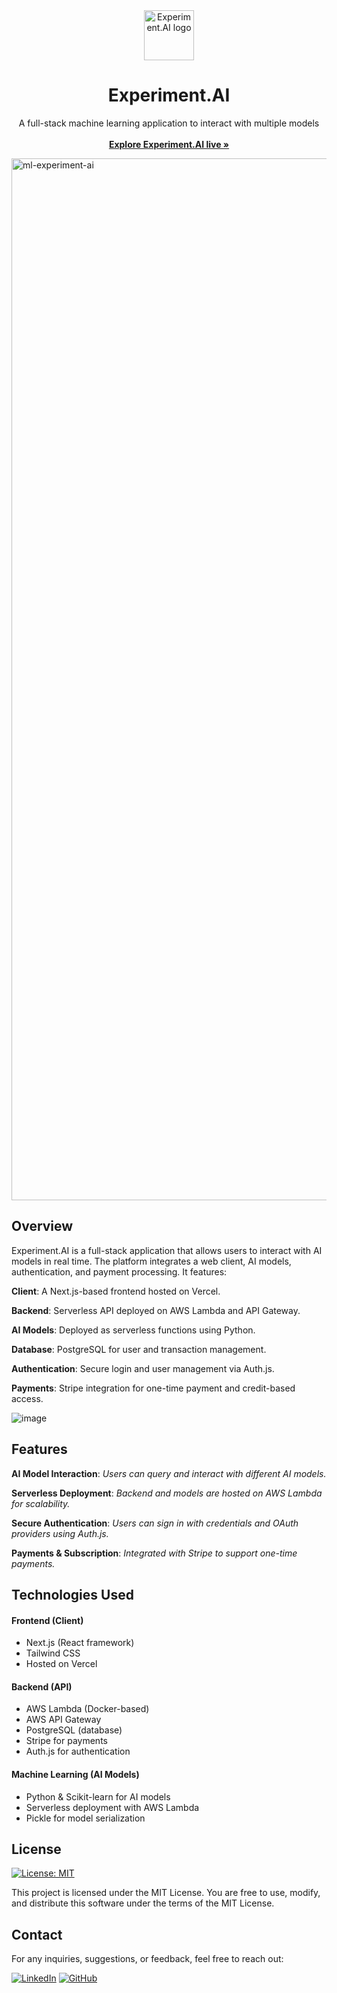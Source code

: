 <!-- PROJECT LOGO -->
<div align="center">
  <a href="https://ml-experiment-ai.vercel.app/">
    <img src="public/ml-spam-detector.ico" alt="Experiment.AI logo" width="80" height="80">
  </a>

  <h1 align="center">Experiment.AI</h1>

  <p align="center">
     A full-stack machine learning application to interact with multiple models
    <br />
    <br />
    <a href="https://ml-experiment-ai.vercel.app/"><strong>Explore Experiment.AI live »</strong></a>
    <br />
  </p>
</div>

<img width="1667" alt="ml-experiment-ai" src="https://github.com/user-attachments/assets/72b4cfe7-d6b0-45a7-88d6-a3dc0b635918" />


## Overview

Experiment.AI is a full-stack application that allows users to interact with AI models in real time. The platform integrates a web client, AI models, authentication, and payment processing. It features:

**Client**: A Next.js-based frontend hosted on Vercel.

**Backend**: Serverless API deployed on AWS Lambda and API Gateway.

**AI Models**: Deployed as serverless functions using Python.

**Database**: PostgreSQL for user and transaction management.

**Authentication**: Secure login and user management via Auth.js.

**Payments**: Stripe integration for one-time payment and credit-based access.

![image](https://github.com/user-attachments/assets/ae667858-7770-49f2-8a8b-8fb8d7f723f5)



## Features

**AI Model Interaction**: *Users can query and interact with different AI models.*

**Serverless Deployment**: *Backend and models are hosted on AWS Lambda for scalability.*

**Secure Authentication**: *Users can sign in with credentials and OAuth providers using Auth.js.*

**Payments & Subscription**: *Integrated with Stripe to support one-time payments.*


## Technologies Used

#### Frontend (Client)

- Next.js (React framework)
- Tailwind CSS
- Hosted on Vercel

#### Backend (API)

- AWS Lambda (Docker-based)
- AWS API Gateway
- PostgreSQL (database)
- Stripe for payments
- Auth.js for authentication

#### Machine Learning (AI Models)

- Python & Scikit-learn for AI models
- Serverless deployment with AWS Lambda
- Pickle for model serialization
  

## License

[![License: MIT](https://img.shields.io/badge/License-MIT-yellow.svg)](https://opensource.org/licenses/MIT)

This project is licensed under the MIT License. You are free to use, modify, and distribute this software under the terms of the MIT License.

## Contact

For any inquiries, suggestions, or feedback, feel free to reach out:

[![LinkedIn](https://img.shields.io/badge/linkedin-%230077B5.svg?style=for-the-badge&logo=linkedin&logoColor=white)](https://www.linkedin.com/in/tomasndlate/)
[![GitHub](https://img.shields.io/badge/github-%23121011.svg?style=for-the-badge&logo=github&logoColor=white)](https:/github.com/tomasndlate)
